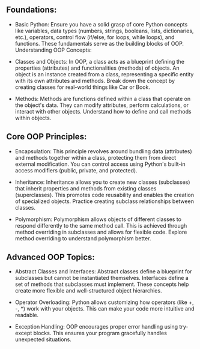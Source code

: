  ## Foundations:

   - Basic Python: Ensure you have a solid grasp of core Python concepts like variables, data types (numbers, strings, booleans, lists, dictionaries, etc.), operators, control flow (if/else, for loops, while loops), and functions. These fundamentals serve as the building blocks of OOP.
Understanding OOP Concepts:

   - Classes and Objects: In OOP, a class acts as a blueprint defining the properties (attributes) and functionalities (methods) of objects. An object is an instance created from a class, representing a specific entity with its own attributes and methods. Break down the concept by creating classes for real-world things like Car or Book.

   - Methods:  Methods are functions defined within a class that operate on the object's data.  They can modify attributes, perform calculations, or interact with other objects. Understand how to define and call methods within objects.

## Core OOP Principles:

   - Encapsulation: This principle revolves around bundling data (attributes) and methods together within a class, protecting them from direct external modification. You can control access using Python's built-in access modifiers (public, private, and protected).

   - Inheritance: Inheritance allows you to create new classes (subclasses) that inherit properties and methods from existing classes (superclasses). This promotes code reusability and enables the creation of specialized objects. Practice creating subclass relationships between classes.

   - Polymorphism: Polymorphism allows objects of different classes to respond differently to the same method call. This is achieved through method overriding in subclasses and allows for flexible code. Explore method overriding to understand polymorphism better.

## Advanced OOP Topics:

   - Abstract Classes and Interfaces:  Abstract classes define a blueprint for subclasses but cannot be instantiated themselves. Interfaces define a set of methods that subclasses must implement.  These concepts help create more flexible and well-structured object hierarchies.

   - Operator Overloading: Python allows customizing how operators (like +, -, *) work with your objects. This can make your code more intuitive and readable.

   - Exception Handling:  OOP encourages proper error handling using try-except blocks. This ensures your program gracefully handles unexpected situations.
